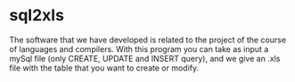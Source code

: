 # sql2xls


The software that we have developed is related to the project of the course of languages and compilers. 
With this program you can take as input a mySql file (only CREATE, UPDATE and INSERT query), and we give an .xls file with 
the table that you want to create or modify.
